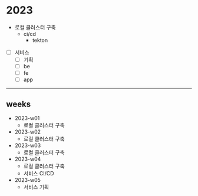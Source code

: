 # 2023

- 로컬 클러스터 구축
  - ci/cd
    - tekton
- [ ] 서비스
  - [ ] 기획
  - [ ] be
  - [ ] fe
  - [ ] app
---

## weeks
- 2023-w01
  - 로컬 클러스터 구축
- 2023-w02
  - 로컬 클러스터 구축
- 2023-w03
  - 로컬 클러스터 구축
- 2023-w04
  - 로컬 클러스터 구축
  - 서비스 CI/CD
- 2023-w05
  - 서비스 기획
